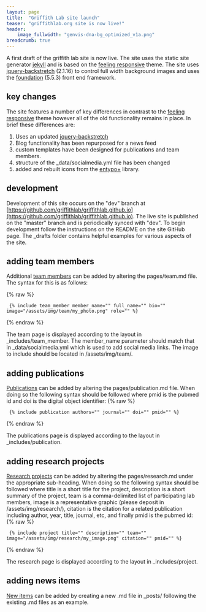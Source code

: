```yaml
---
layout: page
title:  "Griffith Lab site launch"
teaser: "griffithlab.org site is now live!"
header:
    image_fullwidth: "genvis-dna-bg_optimized_v1a.png"
breadcrumb: true
---
```


A first draft of the griffith lab site is now live. The site uses the static site generator [jekyll](https://jekyllrb.com/) and is based on the [feeling responsive](https://github.com/Phlow/feeling-responsive) theme. The site uses [jquery-backstretch](https://github.com/jquery-backstretch/jquery-backstretch) (2.1.16) to control full width background images and uses the [foundation](https://foundation.zurb.com/) (5.5.3) front end framework.

## key changes

The site features a number of key differences in contrast to the [feeling responsive](https://github.com/Phlow/feeling-responsive) theme however all of the old functionality remains in place. In brief these differences are:

1. Uses an updated [jquery-backstretch](https://github.com/jquery-backstretch/jquery-backstretch)
2. Blog functionality has been repurposed for a news feed
3. custom templates have been designed for publications and team members.
4. structure of the _data/socialmedia.yml file has been changed
5. added and rebuilt icons from the [entypo+](http://www.entypo.com/) library.

## development

Development of this site occurs on the "dev" branch at [https://github.com/griffithlab/griffithlab.github.io](https://github.com/griffithlab/griffithlab.github.io). The live site is published on the "master" branch and is periodically synced with "dev". To begin development follow the instructions on the README on the site GitHub page. The _drafts folder contains helpful examples for various aspects of the site.

## adding team members

Additional [team members](/team/) can be added by altering the pages/team.md file. The syntax for this is as follows:

{% raw %}
~~~~
 {% include team_member member_name="" full_name="" bio="" image="/assets/img/team/my_photo.png" role="" %}
~~~~
{% endraw %}

The team page is displayed according to the layout in _includes/team_member. The member_name parameter should match that in _data/socialmedia.yml which is used to add social media links. The image to include should be located in /assets/img/team/.

## adding publications

[Publications](/publications/) can be added by altering the pages/publication.md file. When doing so the following syntax should be followed where pmid is the pubmed id and doi is the digital object identifier:
{% raw %}
~~~~
 {% include publication authors="" journal="" doi="" pmid="" %}
~~~~
{% endraw %}

The publications page is displayed according to the layout in _includes/publication.

## adding research projects

[Research projects](/research/) can be added by altering the pages/research.md under the appropriate sub-heading. When doing so the following syntax should be followed where title is a short title for the project, description is a short summary of the project, team is a comma-delimited list of participating lab members, image is a representative graphic (please deposit in /assets/img/research/), citation is the citation for a related publication including author, year, title, journal, etc, and finally pmid is the pubmed id: 
{% raw %}
~~~~
 {% include project title="" description="" team="" image="/assets/img/research/my_image.png" citation="" pmid="" %}
~~~~
{% endraw %}

The research page is displayed according to the layout in _includes/project.
  
## adding news items

[New items](/news/) can be added by creating a new .md file in _posts/ following the existing .md files as an example.

